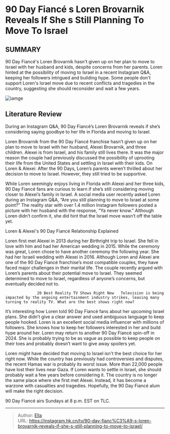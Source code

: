 # 90 Day Fiancé s Loren Brovarnik Reveals If She s Still Planning To Move To Israel


## SUMMARY 



  90 Day Fiancé&#39;s Loren Brovarnik hasn&#39;t given up on her plan to move to Israel with her husband and kids, despite concerns from her parents.   Loren hinted at the possibility of moving to Israel in a recent Instagram Q&amp;A, keeping her followers intrigued and building hype.   Some people don&#39;t support Loren&#39;s Israel move due to recent conflicts and tragedies in the country, suggesting she should reconsider and wait a few years.  

![iamge](https://static1.srcdn.com/wordpress/wp-content/uploads/2023/05/wijoiwd675.jpg)

## Literature Review
During an Instagram Q&amp;A, 90 Day Fiancé’s Loren Brovarnik reveals if she’s considering saying goodbye to her life in Florida and moving to Israel.




Loren Brovarnik from the 90 Day Fiancé franchise hasn’t given up on her plan to move to Israel with her husband, Alexei Brovarnik, and three children. Alexei is from Israel, and his family still lives there. It was the major reason the couple had previously discussed the possibility of uprooting their life from the United States and settling in Israel with their kids. On Loren &amp; Alexei: After the 90 Days, Loren’s parents weren’t thrilled about her decision to move to Israel. However, they still tried to be supportive.




While Loren seemingly enjoys living in Florida with Alexei and her three kids, 90 Day Fiancé fans are curious to learn if she’s still considering moving closer to Alexei’s family in Israel. A social media user recently asked Loren during an Instagram Q&amp;A, “Are you still planning to move to Israel at some point?” The reality star with over 1.4 million Instagram followers posted a picture with her husband with the response, “Ya never know.” Although Loren didn’t confirm it, she did hint that the Israel move wasn’t off the table yet. 


 Loren &amp; Alexei&#39;s 90 Day Fiancé Relationship Explained 
          

Loren first met Alexei in 2013 during her Birthright trip to Israel. She fell in love with him and had her American wedding in 2015. While the ceremony was great, Loren chose to have another ceremony the following year. She had her Israeli wedding with Alexei in 2016. Although Loren and Alexei are one of the 90 Day Fiancé franchise’s most compatible couples, they have faced major challenges in their marital life. The couple recently argued with Loren’s parents about their potential move to Israel. They seemed determined to move to Israel, regardless of anyone’s concerns, but eventually decided not to.




                  20 Best Reality TV Shows Right Now   Television is being impacted by the ongoing entertainment industry strikes, leaving many turning to reality TV. What are the best shows right now?    

It’s interesting how Loren told 90 Day Fiancé fans about her upcoming Israel plans. She didn’t give a clear answer and used ambiguous language to keep people hooked. Loren is an excellent social media influencer with millions of followers. She knows how to keep her followers interested in her and build hype around her. Loren may return to another 90 Day Fiancé spin-off in 2024. She is probably trying to be as vague as possible to keep people on their toes and probably doesn’t want to give away spoilers yet.

Loren might have decided that moving to Israel isn&#39;t the best choice for her right now. While the country has previously had controversies and disputes, the recent Hamas war is probably its worst issue. More than 22,000 people have lost their lives near Gaza. If Loren wants to settle in Israel, she should probably wait a few years before considering it. The country is no longer the same place where she first met Alexei. Instead, it has become a warzone with casualties and tragedies. Hopefully, the 90 Day Fiancé alum will make the right decision.






90 Day Fiancé airs Sundays at 8 p.m. EST on TLC.






---

> Author: [Ella](https://instagram.hk.cn/)  
> URL: https://instagram.hk.cn/tv/90-day-fianc%C3%A9-s-loren-brovarnik-reveals-if-she-s-still-planning-to-move-to-israel/  

